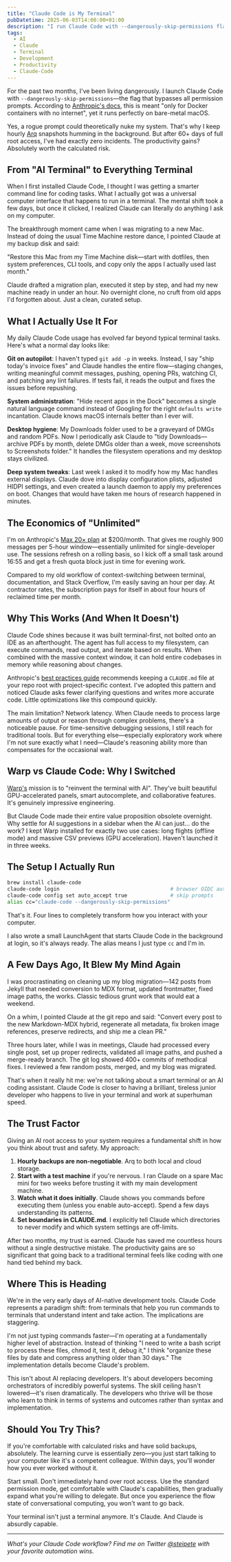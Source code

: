 ```yaml
---
title: "Claude Code is My Terminal"
pubDatetime: 2025-06-03T14:00:00+01:00
description: "I run Claude Code with --dangerously-skip-permissions flag, giving it full system access. After two months, here's why it's replaced iTerm as my daily driver."
tags:
  - AI
  - Claude
  - Terminal
  - Development
  - Productivity
  - Claude-Code
---
```


For the past two months, I've been living dangerously. I launch Claude Code with `--dangerously-skip-permissions`—the flag that bypasses all permission prompts. According to [Anthropic's docs](https://docs.anthropic.com/en/docs/claude-code), this is meant "only for Docker containers with no internet", yet it runs perfectly on bare-metal macOS.

Yes, a rogue prompt could theoretically nuke my system. That's why I keep hourly [Arq](https://www.arqbackup.com/) snapshots humming in the background. But after 60+ days of full root access, I've had exactly zero incidents. The productivity gains? Absolutely worth the calculated risk.

## From "AI Terminal" to Everything Terminal

When I first installed Claude Code, I thought I was getting a smarter command line for coding tasks. What I actually got was a universal computer interface that happens to run in a terminal. The mental shift took a few days, but once it clicked, I realized Claude can literally do anything I ask on my computer.

The breakthrough moment came when I was migrating to a new Mac. Instead of doing the usual Time Machine restore dance, I pointed Claude at my backup disk and said:

"Restore this Mac from my Time Machine disk—start with dotfiles, then system preferences, CLI tools, and copy only the apps I actually used last month."

Claude drafted a migration plan, executed it step by step, and had my new machine ready in under an hour. No overnight clone, no cruft from old apps I'd forgotten about. Just a clean, curated setup.

## What I Actually Use It For

My daily Claude Code usage has evolved far beyond typical terminal tasks. Here's what a normal day looks like:

**Git on autopilot**: I haven't typed `git add -p` in weeks. Instead, I say "ship today's invoice fixes" and Claude handles the entire flow—staging changes, writing meaningful commit messages, pushing, opening PRs, watching CI, and patching any lint failures. If tests fail, it reads the output and fixes the issues before repushing.

**System administration**: "Hide recent apps in the Dock" becomes a single natural language command instead of Googling for the right `defaults write` incantation. Claude knows macOS internals better than I ever will.

**Desktop hygiene**: My Downloads folder used to be a graveyard of DMGs and random PDFs. Now I periodically ask Claude to "tidy Downloads—archive PDFs by month, delete DMGs older than a week, move screenshots to Screenshots folder." It handles the filesystem operations and my desktop stays civilized.

**Deep system tweaks**: Last week I asked it to modify how my Mac handles external displays. Claude dove into display configuration plists, adjusted HIDPI settings, and even created a launch daemon to apply my preferences on boot. Changes that would have taken me hours of research happened in minutes.

## The Economics of "Unlimited"

I'm on Anthropic's [Max 20× plan](https://support.anthropic.com/en/articles/11174108-about-the-development-partner-program) at $200/month. That gives me roughly 900 messages per 5-hour window—essentially unlimited for single-developer use. The sessions refresh on a rolling basis, so I kick off a small task around 16:55 and get a fresh quota block just in time for evening work.

Compared to my old workflow of context-switching between terminal, documentation, and Stack Overflow, I'm easily saving an hour per day. At contractor rates, the subscription pays for itself in about four hours of reclaimed time per month.

## Why This Works (And When It Doesn't)

Claude Code shines because it was built terminal-first, not bolted onto an IDE as an afterthought. The agent has full access to my filesystem, can execute commands, read output, and iterate based on results. When combined with the massive context window, it can hold entire codebases in memory while reasoning about changes.

Anthropic's [best practices guide](https://www.anthropic.com/engineering/claude-code-best-practices) recommends keeping a `CLAUDE.md` file at your repo root with project-specific context. I've adopted this pattern and noticed Claude asks fewer clarifying questions and writes more accurate code. Little optimizations like this compound quickly.

The main limitation? Network latency. When Claude needs to process large amounts of output or reason through complex problems, there's a noticeable pause. For time-sensitive debugging sessions, I still reach for traditional tools. But for everything else—especially exploratory work where I'm not sure exactly what I need—Claude's reasoning ability more than compensates for the occasional wait.

## Warp vs Claude Code: Why I Switched

[Warp's](https://www.warp.dev/) mission is to "reinvent the terminal with AI". They've built beautiful GPU-accelerated panels, smart autocomplete, and collaborative features. It's genuinely impressive engineering.

But Claude Code made their entire value proposition obsolete overnight. Why settle for AI suggestions in a sidebar when the AI can just... do the work? I kept Warp installed for exactly two use cases: long flights (offline mode) and massive CSV previews (GPU acceleration). Haven't launched it in three weeks.

## The Setup I Actually Run

```bash
brew install claude-code
claude-code login                                    # browser OIDC auth
claude-code config set auto_accept true              # skip prompts
alias cc="claude-code --dangerously-skip-permissions"
```

That's it. Four lines to completely transform how you interact with your computer.

I also wrote a small LaunchAgent that starts Claude Code in the background at login, so it's always ready. The alias means I just type `cc` and I'm in.

## A Few Days Ago, It Blew My Mind Again

I was procrastinating on cleaning up my blog migration—142 posts from Jekyll that needed conversion to MDX format, updated frontmatter, fixed image paths, the works. Classic tedious grunt work that would eat a weekend.

On a whim, I pointed Claude at the git repo and said: "Convert every post to the new Markdown-MDX hybrid, regenerate all metadata, fix broken image references, preserve redirects, and ship me a clean PR."

Three hours later, while I was in meetings, Claude had processed every single post, set up proper redirects, validated all image paths, and pushed a merge-ready branch. The git log showed 400+ commits of methodical fixes. I reviewed a few random posts, merged, and my blog was migrated.

That's when it really hit me: we're not talking about a smart terminal or an AI coding assistant. Claude Code is closer to having a brilliant, tireless junior developer who happens to live in your terminal and work at superhuman speed.

## The Trust Factor

Giving an AI root access to your system requires a fundamental shift in how you think about trust and safety. My approach:

1. **Hourly backups are non-negotiable**. Arq to both local and cloud storage.
2. **Start with a test machine** if you're nervous. I ran Claude on a spare Mac mini for two weeks before trusting it with my main development machine.
3. **Watch what it does initially**. Claude shows you commands before executing them (unless you enable auto-accept). Spend a few days understanding its patterns.
4. **Set boundaries in CLAUDE.md**. I explicitly tell Claude which directories to never modify and which system settings are off-limits.

After two months, my trust is earned. Claude has saved me countless hours without a single destructive mistake. The productivity gains are so significant that going back to a traditional terminal feels like coding with one hand tied behind my back.

## Where This is Heading

We're in the very early days of AI-native development tools. Claude Code represents a paradigm shift: from terminals that help you run commands to terminals that understand intent and take action. The implications are staggering.

I'm not just typing commands faster—I'm operating at a fundamentally higher level of abstraction. Instead of thinking "I need to write a bash script to process these files, chmod it, test it, debug it," I think "organize these files by date and compress anything older than 30 days." The implementation details become Claude's problem.

This isn't about AI replacing developers. It's about developers becoming orchestrators of incredibly powerful systems. The skill ceiling hasn't lowered—it's risen dramatically. The developers who thrive will be those who learn to think in terms of systems and outcomes rather than syntax and implementation.

## Should You Try This?

If you're comfortable with calculated risks and have solid backups, absolutely. The learning curve is essentially zero—you just start talking to your computer like it's a competent colleague. Within days, you'll wonder how you ever worked without it.

Start small. Don't immediately hand over root access. Use the standard permission mode, get comfortable with Claude's capabilities, then gradually expand what you're willing to delegate. But once you experience the flow state of conversational computing, you won't want to go back.

Your terminal isn't just a terminal anymore. It's Claude. And Claude is absurdly capable.

---

*What's your Claude Code workflow? Find me on Twitter [@steipete](https://twitter.com/steipete) with your favorite automation wins.*